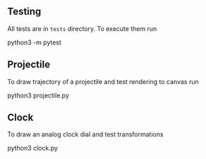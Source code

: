 ## Testing
All tests are in `tests` directory. To execute them run

  python3 -m pytest

## Projectile
To draw trajectory of a projectile and test rendering to canvas run

  python3 projectile.py

## Clock
To draw an analog clock dial and test transformations

  python3 clock.py
